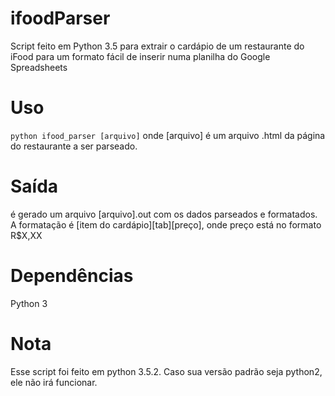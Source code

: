 # ifoodParser
Script feito em Python 3.5 para extrair o cardápio de um restaurante do iFood para um formato fácil de inserir numa planilha do Google Spreadsheets

# Uso
```python ifood_parser [arquivo]```
onde [arquivo] é um arquivo .html da página do restaurante a ser parseado.

# Saída
é gerado um arquivo [arquivo].out com os dados parseados e formatados. A formatação é [item do cardápio][tab][preço], onde preço está no formato R$X,XX

# Dependências
Python 3

# Nota
Esse script foi feito em python 3.5.2. Caso sua versão padrão seja python2, ele não irá funcionar.
